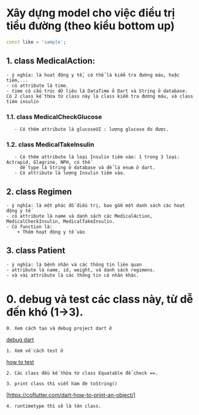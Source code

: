 # Xây dựng model cho việc điều trị tiểu đường (theo kiểu bottom up)

```dart
const like = 'sample';
```
## 1. class MedicalAction:
    - ý nghĩa: là hoạt động y tế, có thể là kiểm tra đường máu, hoặc tiêm,...
    - có attribute là time.
    - time có cấu trúc dữ liệu là DataTime ở Dart và String ở database.
    Có 2 class kế thừa từ class này là class kiểm tra đường máu, và class tiêm insulin
   ### 1.1. class MedicalCheckGlucose
       - Có thêm attribute là glucoseUI : lượng glucose đo được.
   ### 1.2. class MedicalTakeInsulin
       - Có thêm attribute là loại Insulin tiêm vào: 1 trong 3 loại: Actrapid, Glagrine, NPH, có thể 
         để type là String ở database và để là enum ở dart.
       - Có attribute là lượng Insulin tiêm vào.
## 2. class Regimen
    - ý nghĩa: là một phác đồ điều trị, bao gồm một danh sách các hoạt động y tế
    - có attribute là name và danh sách các MedicalAction, MedicalCheckInsulin, MedicalTakeInsulin.
    - Có function là: 
        + Thêm hoạt động y tế vào
## 3. class Patient
    - ý nghĩa: là bệnh nhân và các thông tin liên quan
    - attribute là name, id, weight, và danh sách regimens.
    - và vài attribute là các thông tin cá nhân khác.
 
 # 0. debug và test các class này, từ dễ đến khó (1->3).
    0. Xem cách tạo và debug project dart ở
  [debug dart](https://www.youtube.com/watch?v=H-QKneVNOhE&t=536s)
  
    1. Xem về cách test ở 
  [how to test](https://www.youtube.com/watch?v=cVru6Gy4duQ&list=PLptHs0ZDJKt_T-oNj_6Q98v-tBnVf-S_o&index=6 )
  
    2. Các class đều kế thừa từ class Equatable để check ==.
    
    3. print class thì viết hàm đè toString()   
   [https://coflutter.com/dart-how-to-print-an-object/]
   
    4. runtimetype thì sẽ là tên class.
   

